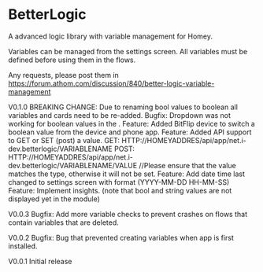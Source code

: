 # BetterLogic
A advanced logic library with variable management for Homey.

Variables can be managed from the settings screen. All variables must be defined before using them in the flows.

Any requests, please post them in https://forum.athom.com/discussion/840/better-logic-variable-management

V0.1.0
BREAKING CHANGE: Due to renaming bool values to boolean all variables and cards need to be re-added.
Bugfix: Dropdown was not working for boolean values in the .
Feature: Added BitFlip device to switch a boolean value from the device and phone app.
Feature: Added API support to GET or SET (post) a value.
    GET: HTTP://HOMEYADDRES/api/app/net.i-dev.betterlogic/VARIABLENAME
	POST: HTTP://HOMEYADDRES/api/app/net.i-dev.betterlogic/VARIABLENAME/VALUE  //Please ensure that the value matches the type, otherwise it will not be set.
Feature: Add date time last changed to settings screen with format (YYYY-MM-DD HH-MM-SS)
Feature: Implement insights. (note that bool and string values are not displayed yet in the module)

V0.0.3
Bugfix: Add more variable checks to prevent crashes on flows that contain variables that are deleted.

V0.0.2
Bugfix: Bug that prevented creating variables when app is first installed. 

V0.0.1
Initial release